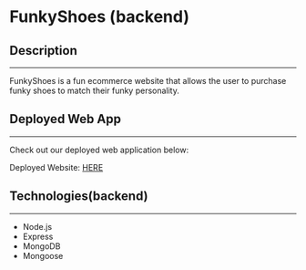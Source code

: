 # **FunkyShoes (backend)**

## Description

---
FunkyShoes is a fun ecommerce website that allows the user to purchase funky shoes to match their funky personality.

## Deployed Web App

---

Check out our deployed web application below:

Deployed Website: <a href='https://funkyshoes.netlify.app/' alt='link to site' >HERE</a>
 
## Technologies(backend)

---
- Node.js
- Express
- MongoDB
- Mongoose


